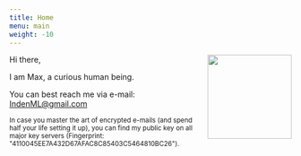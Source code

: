 ```yaml
---
title: Home
menu: main
weight: -10
---
```


<span>
<img src="/static/profile-picture.jpg" width="150" style="margin-left: 20px; float: right">
Hi there,

I am Max, a curious human being.

You can best reach me via e-mail: IndenML@gmail.com

<small>
In case you master the art of encrypted e-mails (and spend half your life
setting it up), you can find my public key on all major key servers
(Fingerprint: "4110045EE7A432D67AFAC8C85403C5464810BC26").
</small>


</span>

